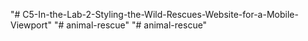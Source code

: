 "# C5-In-the-Lab-2-Styling-the-Wild-Rescues-Website-for-a-Mobile-Viewport" 
"# animal-rescue" 
"# animal-rescue" 
